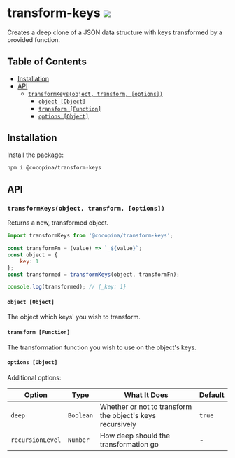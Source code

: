 # transform-keys [![](https://img.shields.io/npm/v/@cocopina/transform-keys.svg?colorA=cb3837&colorB=474a50)](https://www.npmjs.com/package/@cocopina/transform-keys)

Creates a deep clone of a JSON data structure with keys transformed by a provided function.

## Table of Contents

- [Installation](#installation)
- [API](#api)
    * [`transformKeys(object, transform, [options])`](#transformkeysobject-transform-options)
        * [`object [Object]`](#object-object)
        * [`transform [Function]`](#transform-function)
        * [`options [Object]`](#options-object)

## Installation

Install the package:
```sh
npm i @cocopina/transform-keys
```

## API

### `transformKeys(object, transform, [options])`

Returns a new, transformed object.

```js
import transformKeys from '@cocopina/transform-keys';

const transformFn = (value) => `_${value}`;
const object = {
    key: 1
};
const transformed = transformKeys(object, transformFn);

console.log(transformed); // {_key: 1}
```

#### `object [Object]`

The object which keys' you wish to transform.

#### `transform [Function]`

The transformation function you wish to use on the object's keys.

#### `options [Object]`

Additional options:

| Option | Type | What It Does | Default |
|------------------|--------------------|-----|-----|
| `deep` | `Boolean` | Whether or not to transform the object's keys recursively | `true` |
| `recursionLevel` | `Number` | How deep should the transformation go | - |
